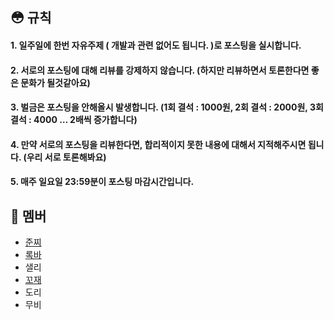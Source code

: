 ## 😳 규칙

#### 1. 일주일에 한번 자유주제 ( 개발과 관련 없어도 됩니다. )로 포스팅을 실시합니다.

#### 2. 서로의 포스팅에 대해 리뷰를 강제하지 않습니다. (하지만 리뷰하면서 토론한다면 좋은 문화가 될것같아요)

#### 3. 벌금은 포스팅을 안해올시 발생합니다. (1회 결석 : 1000원, 2회 결석 : 2000원, 3회 결석 : 4000 … 2배씩 증가합니다)

#### 4. 만약 서로의 포스팅을 리뷰한다면, 합리적이지 못한 내용에 대해서 지적해주시면 됩니다. (우리 서로 토론해봐요)

#### 5. 매주 일요일 23:59분이 포스팅 마감시간입니다.


## 🥷 멤버

- [준찌](https://github.com/juunzzi)
- [록바](https://github.com/lokba)
- 샐리
- [꼬재](https://github.com/kkojae91)
- 도리
- 무비

